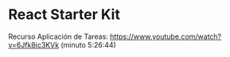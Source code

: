 # React Starter Kit

Recurso Aplicación de Tareas: https://www.youtube.com/watch?v=6Jfk8ic3KVk (minuto 5:26:44)
